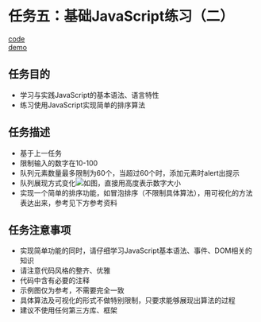 # 任务五：基础JavaScript练习（二）
[code](https://github.com/Coder-Min/BaiduIFE/blob/master/js_binbin/task5/task5.html)<br>
[demo](https://coder-min.github.io/BaiduIFE/js_binbin/task5/task5.html)
## 任务目的
- 学习与实践JavaScript的基本语法、语言特性
- 练习使用JavaScript实现简单的排序算法
## 任务描述
- 基于上一任务
- 限制输入的数字在10-100
- 队列元素数量最多限制为60个，当超过60个时，添加元素时alert出提示
- 队列展现方式变化![如图](https://coder-min.github.io/BaiduIFE/js_binbin/task5/images/task_2_19_1.jpg)，直接用高度表示数字大小
- 实现一个简单的排序功能，如冒泡排序（不限制具体算法），用可视化的方法表达出来，参考见下方参考资料
## 任务注意事项
- 实现简单功能的同时，请仔细学习JavaScript基本语法、事件、DOM相关的知识
- 请注意代码风格的整齐、优雅
- 代码中含有必要的注释
- 示例图仅为参考，不需要完全一致
- 具体算法及可视化的形式不做特别限制，只要求能够展现出算法的过程
- 建议不使用任何第三方库、框架
